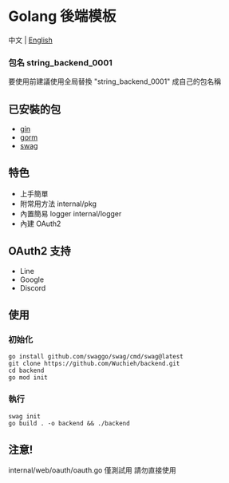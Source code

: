 # Golang 後端模板

中文 | [English](README.md)

### 包名 string_backend_0001

要使用前建議使用全局替換 "string_backend_0001" 成自己的包名稱

## 已安裝的包

* [gin](https://github.com/gin-gonic/gin)
* [gorm](https://gorm.io/index.html)
* [swag](https://github.com/swaggo/swag)

## 特色

* 上手簡單
* 附常用方法 internal/pkg
* 內置簡易 logger internal/logger
* 內建 OAuth2

## OAuth2 支持

* Line
* Google
* Discord

## 使用

### 初始化

```shell
go install github.com/swaggo/swag/cmd/swag@latest
git clone https://github.com/Wuchieh/backend.git
cd backend
go mod init
```

### 執行

```shell
swag init
go build . -o backend && ./backend
```

## 注意!
internal/web/oauth/oauth.go 僅測試用 請勿直接使用